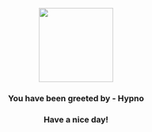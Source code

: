 <p align="center">
            <img src="https://raw.githubusercontent.com/PokeAPI/sprites/master/sprites/pokemon/97.png" width="150" height="150">
          </p>
          <h3 align="center">You have been greeted by - <b>Hypno</b></h3>
          <h3 align="center">Have a nice day!</h3>
        